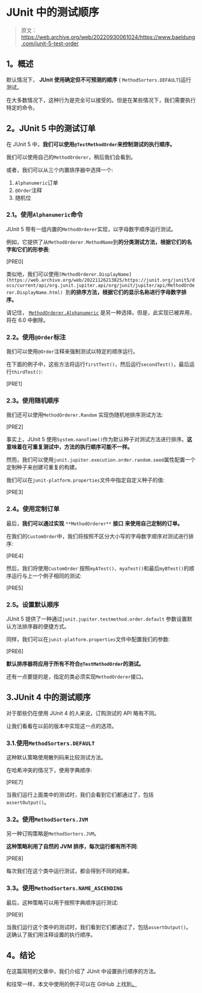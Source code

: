 # JUnit 中的测试顺序

> 原文：<https://web.archive.org/web/20220930061024/https://www.baeldung.com/junit-5-test-order>

## **1。概述**

默认情况下， **JUnit 使用确定但不可预测的顺序** ( `MethodSorters.DEFAULT`)运行测试。

在大多数情况下，这种行为是完全可以接受的。但是在某些情况下，我们需要执行特定的命令。

## **2。JUnit 5** 中的测试订单

在 JUnit 5 中，**我们可以使用`@TestMethodOrder`来控制测试的执行顺序。**

我们可以使用自己的`MethodOrderer`，稍后我们会看到。

或者，我们可以从三个内置排序器中选择一个:

1.  `Alphanumeric`订单
2.  `@Order`注释
3.  随机位

### **2.1。使用`Alphanumeric`命令**

JUnit 5 带有一组内置的`MethodOrderer`实现，以字母数字顺序运行测试。

例如，它提供了从`MethodOrderer.MethodName`到**的分类测试方法，根据它们的名字和它们的形参表**:

[PRE0]

类似地，我们可以使用`[MethodOrderer.DisplayName](https://web.archive.org/web/20221126213825/https://junit.org/junit5/docs/current/api/org.junit.jupiter.api/org/junit/jupiter/api/MethodOrderer.DisplayName.html) `到**的排序方法，根据它们的显示名称进行字母数字排序。**

请记住， [`MethodOrderer.Alphanumeric`](https://web.archive.org/web/20221126213825/https://junit.org/junit5/docs/current/api/org.junit.jupiter.api/org/junit/jupiter/api/MethodOrderer.Alphanumeric.html) 是另一种选择。但是，此实现已被弃用，将在 6.0 中删除。

### **2.2。使用`@Order`标注**

我们可以使用`@Order`注释来强制测试以特定的顺序运行。

在下面的例子中，这些方法将运行`firstTest()`，然后运行`secondTest()`，最后运行`thirdTest()`:

[PRE1]

### **2.3。使用随机顺序**

我们还可以使用`MethodOrderer.Random` 实现伪随机地排序测试方法:

[PRE2]

事实上，JUnit 5 使用`System.nanoTime()`作为默认种子对测试方法进行排序。**这意味着在可重复测试中，方法的执行顺序可能不一样。**

然而，我们可以使用`junit.jupiter.execution.order.random.seed`属性配置一个定制种子来创建可重复的构建。

我们可以在`junit-platform.properties`文件中指定自定义种子的值:

[PRE3]

### **2.4。使用定制订单**

最后，**我们可以通过实现** `**MethodOrderer**` **接口** **来使用自己定制的订单。**

在我们的`CustomOrder`中，我们将按照不区分大小写的字母数字顺序对测试进行排序:

[PRE4]

然后，我们将使用`CustomOrder` 按照`myATest()`、`myaTest()`和最后`myBTest()`的顺序运行与上一个例子相同的测试:

[PRE5]

### **2.5。设置默认顺序**

JUnit 5 提供了一种通过`junit.jupiter.testmethod.order.default` 参数设置默认方法排序器的便捷方式。

同样，我们可以在`junit-platform.properties`文件中配置我们的参数:

[PRE6]

**默认排序器将应用于所有不符合`@TestMethodOrder`的测试。**

还有一点要提的是，指定的类必须实现`MethodOrderer`接口。

## 3.JUnit 4 中的测试顺序

对于那些仍在使用 JUnit 4 的人来说，订购测试的 API 略有不同。

让我们看看在以前的版本中实现这一点的选项。

### 3.1.使用`MethodSorters.DEFAULT`

这种默认策略使用散列码来比较测试方法。

在哈希冲突的情况下，使用字典顺序:

[PRE7]

当我们运行上面类中的测试时，我们会看到它们都通过了，包括`assertOutput()`。

### **3.2。使用`MethodSorters.JVM`**

另一种订购策略是`MethodSorters.JVM`。

**这种策略利用了自然的 JVM 排序，每次运行都有所不同**:

[PRE8]

每次我们在这个类中运行测试，都会得到不同的结果。

### **3.3。使用`MethodSorters.NAME_ASCENDING`**

最后，这种策略可以用于按照字典顺序运行测试:

[PRE9]

当我们运行这个类中的测试时，我们看到它们都通过了，包括`assertOutput()`。这确认了我们用注释设置的执行顺序。

## **4。结论**

在这篇简短的文章中，我们介绍了 JUnit 中设置执行顺序的方法。

和往常一样，本文中使用的例子可以在 GitHub 上找到[。](https://web.archive.org/web/20221126213825/https://github.com/eugenp/tutorials/tree/master/testing-modules/junit-5)